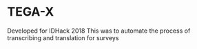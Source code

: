 # TEGA-X

Developed for IDHack 2018
This was to automate the process of transcribing and translation for surveys
